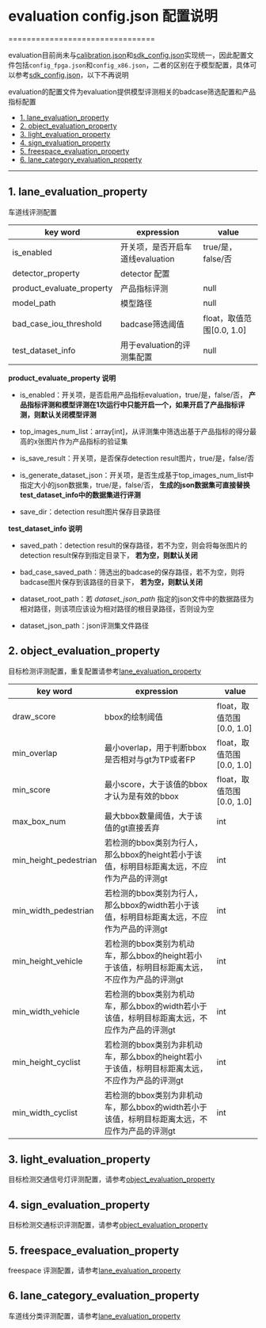 # evaluation config.json 配置说明
================================

evaluation目前尚未与[calibration.json](./calibration_json.md)和[sdk_config.json](./sdk_config_json.md)实现统一，因此配置文件包括`config_fpga.json`和`config_x86.json`，二者的区别在于模型配置，具体可以参考[sdk_config.json](./sdk_config_json.md)，以下不再说明

evaluation的配置文件为evaluation提供模型评测相关的badcase筛选配置和产品指标配置


- [1. lane_evaluation_property](#lane-evaluation-property)
- [2. object_evaluation_property](#object-evaluation-property)
- [3. light_evaluation_property](#light-evaluation-property)
- [4. sign_evaluation_property](#sign-evaluation-property)
- [5. freespace_evaluation_property](#freespace-evaluation-property)
- [6. lane_category_evaluation_property](#lane-category-evaluation-property)



-----------------

## 1. lane_evaluation_property
车道线评测配置

| key word | expression | value |
| -------- | ---------- | ----- |
| is_enabled                | 开关项，是否开启车道线evaluation | true/是，false/否         |
| detector_property         | detector 配置                    |                           |
| product_evaluate_property | 产品指标评测                     | null                      |
| model_path                | 模型路径                         | null                      |
| bad_case_iou_threshold    | badcase筛选阈值                  | float，取值范围[0.0, 1.0] |
| test_dataset_info         | 用于evaluation的评测集配置       | null                      |

**product_evaluate_property 说明**

- is_enabled：开关项，是否启用产品指标evaluation，true/是，false/否， **产品指标评测和模型评测在1次运行中只能开启一个，如果开启了产品指标评测，则默认关闭模型评测**

- top_images_num_list：array[int]，从评测集中筛选出基于产品指标的得分最高的x张图片作为产品指标的验证集

- is_save_result：开关项，是否保存detection result图片，true/是，false/否

- is_generate_dataset_json：开关项，是否生成基于top_images_num_list中指定大小的json数据集，true/是，false/否， **生成的json数据集可直接替换test_dataset_info中的数据集进行评测**

- save_dir：detection result图片保存目录路径

**test_dataset_info 说明**

- saved_path：detection result的保存路径，若不为空，则会将每张图片的detection result保存到指定目录下， **若为空，则默认关闭**

- bad_case_saved_path：筛选出的badcase的保存路径，若不为空，则将badcase图片保存到该路径的目录下， **若为空，则默认关闭**

- dataset_root_path：若 _dataset_json_path_ 指定的json文件中的数据路径为相对路径，则该项应该设为相对路径的根目录路径，否则设为空

- dataset_json_path：json评测集文件路径

## 2. object_evaluation_property
目标检测评测配置，重复配置请参考[lane_evaluation_property](#evaluation-lane)

| key word | expression | value |
| -------- | ---------- | ----- |
| draw_score            | bbox的绘制阈值 | float，取值范围[0.0, 1.0] |
| min_overlap           | 最小overlap，用于判断bbox是否相对与gt为TP或者FP | float，取值范围[0.0, 1.0] |
| min_score             | 最小score，大于该值的bbox才认为是有效的bbox | float，取值范围[0.0, 1.0] |
| max_box_num           | 最大bbox数量阈值，大于该值的gt直接丢弃 | int |
| min_height_pedestrian | 若检测的bbox类别为行人，那么bbox的height若小于该值，标明目标距离太远，不应作为产品的评测gt | int |
| min_width_pedestrian  | 若检测的bbox类别为行人，那么bbox的width若小于该值，标明目标距离太远，不应作为产品的评测gt | int |
| min_height_vehicle    | 若检测的bbox类别为机动车，那么bbox的height若小于该值，标明目标距离太远，不应作为产品的评测gt | int |
| min_width_vehicle     | 若检测的bbox类别为机动车，那么bbox的width若小于该值，标明目标距离太远，不应作为产品的评测gt | int |
| min_height_cyclist    | 若检测的bbox类别为非机动车，那么bbox的height若小于该值，标明目标距离太远，不应作为产品的评测gt | int |
| min_width_cyclist     | 若检测的bbox类别为非机动车，那么bbox的width若小于该值，标明目标距离太远，不应作为产品的评测gt | int |

## 3. light_evaluation_property
目标检测交通信号灯评测配置，请参考[object_evaluation_property](#object-evaluation-property)

## 4. sign_evaluation_property
目标检测交通标识评测配置，请参考[object_evaluation_property](#object-evaluation-property)

## 5. freespace_evaluation_property
freespace 评测配置，请参考[lane_evaluation_property](#lane-evaluation-property)

## 6. lane_category_evaluation_property
车道线分类评测配置，请参考[lane_evaluation_property](#lane-evaluation-property)


